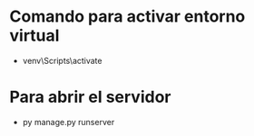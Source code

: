 # Comando para activar entorno virtual

- venv\Scripts\activate

# Para abrir el servidor

- py manage.py runserver
